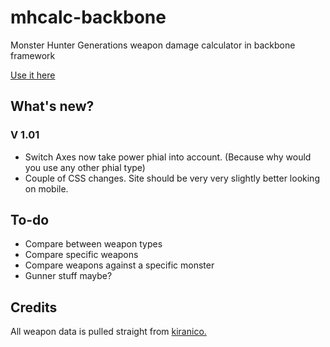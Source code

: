 # mhcalc-backbone

Monster Hunter Generations weapon damage calculator in backbone framework

[Use it here](http://trogg.net/MHCalc/)

## What's new?
### V 1.01

- Switch Axes now take power phial into account. (Because why would you use any other phial type)
- Couple of CSS changes. Site should be very very slightly better looking on mobile.

## To-do

- Compare between weapon types
- Compare specific weapons
- Compare weapons against a specific monster
- Gunner stuff maybe?

## Credits

All weapon data is pulled straight from [kiranico.](http://mhgen.kiranico.com/)
